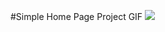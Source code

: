 #Simple Home Page Project GIF
![](https://github.com/cheathyou/Simple-Home-Page-Project/blob/main/Simple%20Home%20Page%20Project.gif)
